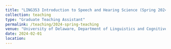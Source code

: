 ```yaml
---
title: "LING353 Introduction to Speech and Hearing Science (Spring 2024)"
collection: teaching
type: "Graduate Teaching Assistant"
permalink: /teaching/2024-spring-teaching
venue: "University of Delaware, Department of Linguistics and Cognitive Science"
date: 2024-02-01
location: 
---
```

